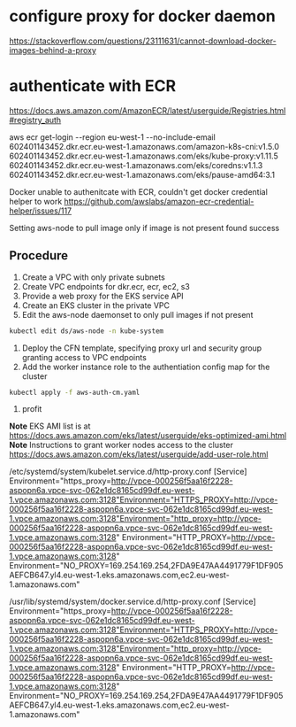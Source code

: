 # configure proxy for docker daemon
https://stackoverflow.com/questions/23111631/cannot-download-docker-images-behind-a-proxy

# authenticate with ECR
https://docs.aws.amazon.com/AmazonECR/latest/userguide/Registries.html#registry_auth

aws ecr get-login --region eu-west-1 --no-include-email
602401143452.dkr.ecr.eu-west-1.amazonaws.com/amazon-k8s-cni:v1.5.0
602401143452.dkr.ecr.eu-west-1.amazonaws.com/eks/kube-proxy:v1.11.5
602401143452.dkr.ecr.eu-west-1.amazonaws.com/eks/coredns:v1.1.3
602401143452.dkr.ecr.eu-west-1.amazonaws.com/eks/pause-amd64:3.1

Docker unable to authenitcate with ECR, couldn't get docker credential helper to work
https://github.com/awslabs/amazon-ecr-credential-helper/issues/117

Setting aws-node to pull image only if image is not present found success

## Procedure

1. Create a VPC with only private subnets
1. Create VPC endpoints for dkr.ecr, ecr, ec2, s3
1. Provide a web proxy for the EKS service API
1. Create an EKS cluster in the private VPC
1. Edit the aws-node daemonset to only pull images if not present
```bash
kubectl edit ds/aws-node -n kube-system
```
1. Deploy the CFN template, specifying proxy url and security group granting access to VPC endpoints
1. Add the worker instance role to the authentiation config map for the cluster
```bash
kubectl apply -f aws-auth-cm.yaml
```
1. profit


**Note** EKS AMI list is at https://docs.aws.amazon.com/eks/latest/userguide/eks-optimized-ami.html
**Note** Instructions to grant worker nodes access to the cluster https://docs.aws.amazon.com/eks/latest/userguide/add-user-role.html


/etc/systemd/system/kubelet.service.d/http-proxy.conf
[Service]
Environment="https_proxy=http://vpce-000256f5aa16f2228-aspopn6a.vpce-svc-062e1dc8165cd99df.eu-west-1.vpce.amazonaws.com:3128"Environment="HTTPS_PROXY=http://vpce-000256f5aa16f2228-aspopn6a.vpce-svc-062e1dc8165cd99df.eu-west-1.vpce.amazonaws.com:3128"Environment="http_proxy=http://vpce-000256f5aa16f2228-aspopn6a.vpce-svc-062e1dc8165cd99df.eu-west-1.vpce.amazonaws.com:3128"
Environment="HTTP_PROXY=http://vpce-000256f5aa16f2228-aspopn6a.vpce-svc-062e1dc8165cd99df.eu-west-1.vpce.amazonaws.com:3128"
Environment="NO_PROXY=169.254.169.254,2FDA9E47AA4491779F1DF905AEFCB647.yl4.eu-west-1.eks.amazonaws.com,ec2.eu-west-1.amazonaws.com"

/usr/lib/systemd/system/docker.service.d/http-proxy.conf
[Service]
Environment="https_proxy=http://vpce-000256f5aa16f2228-aspopn6a.vpce-svc-062e1dc8165cd99df.eu-west-1.vpce.amazonaws.com:3128"Environment="HTTPS_PROXY=http://vpce-000256f5aa16f2228-aspopn6a.vpce-svc-062e1dc8165cd99df.eu-west-1.vpce.amazonaws.com:3128"Environment="http_proxy=http://vpce-000256f5aa16f2228-aspopn6a.vpce-svc-062e1dc8165cd99df.eu-west-1.vpce.amazonaws.com:3128"
Environment="HTTP_PROXY=http://vpce-000256f5aa16f2228-aspopn6a.vpce-svc-062e1dc8165cd99df.eu-west-1.vpce.amazonaws.com:3128"
Environment="NO_PROXY=169.254.169.254,2FDA9E47AA4491779F1DF905AEFCB647.yl4.eu-west-1.eks.amazonaws.com,ec2.eu-west-1.amazonaws.com"
